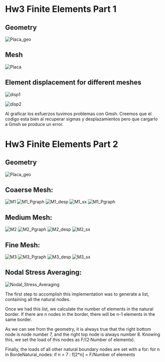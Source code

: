 # Hw3 Finite Elements Part 1
## Geometry
![Placa_geo](Placa_geo.png) 
## Mesh
![Placa](Placa.png) 
## Element displacement for different meshes
![disp1](Desp.png) 

![disp2](deformada.png) 

Al graficar los esfuerzos tuvimos problemas con Gmsh. Creemos que el codigo esta bien al recuperar sigmas y desplazamientos pero que cargarlo a Gmsh se produce un error.


# Hw3 Finite Elements Part 2
## Geometry
![Placa_geo](Placa_geo.png) 

## Coaerse Mesh:

![M1](Homework3_Part2/M1.png)
![M1_Pgraph](Homework3_Part2/M1_Pgraph.png)
![M1_desp](Homework3_Part2/M1_desp.png)
![M1_sx](Homework3_Part2/M1_sx.png)
![M1_Pgraph](Homework3_Part2/M1_Pgraph.png)

## Medium Mesh:

![M2](Homework3_Part2/M2.png)
![M2_Pgraph](Homework3_Part2/M2_Pgraph.png)
![M2_desp](Homework3_Part2/M2_desp.png)
![M2_sx](Homework3_Part2/M2_sx.png)

## Fine Mesh:

![M3](Homework3_Part2/M3.png)
![M3_Pgraph](Homework3_Part2/M3_Pgraph.png)
![M3_desp](Homework3_Part2/M3_desp.png)
![M3_sx](Homework3_Part2/M3_sx.png)


## Nodal Stress Averaging:

![Nodal_Stress_Averaging](Homework3_Part2/Nodal_Stress_Averaging.png)


The first step to accomplish this implementation was to generate a list, containing all the natural nodes.

Once we had this list, we calculate the number of elements in the natural border. If there are n nodes in the border, there will be n-1 elements in the same border. 

As we can see from the geometry, it is always  true that the right bottom node is node number 7, and the right top node is always number 8. Knowing this, we set the load of this nodes as F/(2·Number of elements).

Finally, the loads of all other natural boundary nodes are set with a for:
for n in BordeNatural_nodes:
    if n > 7 :
        f[2*n] = F/Number of elements
